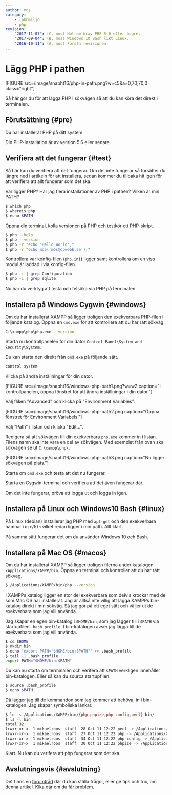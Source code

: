```yaml
---
author: mos
category: 
    - labbmiljo
    - php
revision:
    "2017-11-07": (C, mos) Not om krav PHP 5.6 eller högre.
    "2017-09-04": (B, mos) Windows 10 Bash likt Linux.
    "2016-10-11": (A, mos) Första revisionen.
...
```

Lägg PHP i pathen
==================================

[FIGURE src=/image/snapht16/php-in-path.png?w=c5&a=0,70,70,0 class="right"]

Så här gör du för att lägga PHP i sökvägen så att du kan köra det direkt i terminalen. 

<!--more-->



Förutsättning {#pre}
-------------------------------

Du har installerat PHP på ditt system.

Din PHP-installation är av version 5.6 eller senare.



Verifiera att det fungerar {#test}
-------------------------------

Så här kan du verifiera att det fungerar. Om det inte fungerar så forsätter du längre ned i artikeln för att installera, sedan kommer du tillbaka hit igen för att verifiera att allt fungerar som det ska.

Var ligger PHP? Har jag flera installationer av PHP i pathen? Vilken är min PATH?

```bash
$ which php
$ whereis php
$ echo $PATH
```

Öppna din terminal, kolla versionen på PHP och testkör ett PHP-skript.

```bash
$ php --help
$ php --version
$ php -r "echo 'Hello World';"
$ php -r "echo md5('mos@dbwebb.se');"
```

Kontrollera var konfig-filen (`php.ini`) ligger samt kontrollera om en viss modul är laddad i via konfig-filen.

```bash
$ php -i | grep Configuration
$ php -i | grep sqlite
```

Nu har du verktyg att testa och felsöka via PHP på terminalen.



Installera på Windows Cygwin {#windows}
-------------------------------

Om du har installerat XAMPP så ligger troligen den exekverbara PHP-filen i följande katalog. Öppna en `cmd.exe` för att kontrollera att du har rätt sökväg.

```bash
C:\xampp\php\php.exe --version
```

Starta nu kontrollpanelen för din dator `Control Panel\System and Security\System`.

Du kan starta den direkt från `cmd.exe` på följande sätt.

```bash
control system
```

Klicka på ändra inställningar för din dator.

[FIGURE src=/image/snapht16/windows-php-path1.png?w=w2 caption="I kontrollpanelen, öppna fönstret för att ändra inställningar i din dator."]

Välj fliken "Advanced" och klicka på "Environment Variables".

[FIGURE src=/image/snapht16/windows-php-path2.png caption="Öppna fönstret för Environment Variabels."]

Välj "Path" i listan och klicka "Edit...".

Redigera så att sökvägen till din exekverbara `php.exe` kommer in i listan. Filens namn ska inte vara en del av sökvägen. Med exemplet från ovan ska sökvägen se ut ```C:\xampp\php\```.

[FIGURE src=/image/snapht16/windows-php-path3.png caption="Nu ligger sökvägen på plats."]

Starta om `cmd.exe` och testa att det nu fungerar.

Starta en Cygwin-terminal och verifiera att det även fungerar där.

Om det inte fungerar, pröva att logga ut och logga in igen.



Installera på Linux och Windows10 Bash {#linux}
-------------------------------

På Linux (debian) installerar jag PHP med `apt-get` och den exekverbara hamnar i `usr/bin` vilket redan ligger i min path. Allt klart.

På samma sätt fungerar det om du använder Windows 10 och Bash.



Installera på Mac OS {#macos}
-------------------------------

Om du har installerat XAMPP så ligger troligen filerna under katalogen `/Applications/XAMPP/bin`. Öppna en terminal och kontroller att du har rätt sökväg.

```bash
$ /Applications/XAMPP/bin/php --version
```

I XAMPPs katalog ligger en stor del exekverbara som delvis krockar med de som Mac OS har installerat. Jag är alltså inte villig att lägga XAMPPs bin-katalog direkt i min sökväg. Så jag gör på ett eget sätt och väljer ut de exekverbara som jag vill använda.

Jag skapar en egen bin-katalog i `$HOME/bin`, som jag lägger till i `$PATH` via startupfilen `.bash_profile`. I bin-katalogen avser jag lägga till de exekverbara som jag vill använda.

```bash
$ cd $HOME
$ mkdir bin
$ echo 'export PATH="$HOME/bin:$PATH"' >> .bash_profile
$ tail -1 .bash_profile 
export PATH="$HOME/bin:$PATH"
```

Du kan nu starta om terminalen och verifera att `$PATH` verkligen innehåller bin-katalogen. Eller så kan du sourca startupfilen.

```bash
$ source .bash_profile
$ echo $PATH
```

Då lägger jag till de kommandon som jag kommer att behöva, in i bin-katalogen. Jag skapar symboliska länkar.

```bash
$ ln -s /Applications/XAMPP/bin/{php,phpize,php-config,pecl} bin/
$ ls -l bin
total 32
lrwxr-xr-x  1 mikaelroos  staff  28 Oct 11 12:22 pecl -> /Applications/XAMPP/bin/pecl
lrwxr-xr-x  1 mikaelroos  staff  27 Oct 11 12:22 php -> /Applications/XAMPP/bin/php
lrwxr-xr-x  1 mikaelroos  staff  34 Oct 11 12:22 php-config -> /Applications/XAMPP/bin/php-config
lrwxr-xr-x  1 mikaelroos  staff  30 Oct 11 12:22 phpize -> /Applications/XAMPP/bin/phpize
```

Klart. Nu kan du verifera att php fungerar som det ska.



Avslutningsvis {#avslutning}
------------------------------

Det finns en [forumtråd](t/5775) där du kan ställa frågor, eller ge tips och trix, om denna artikel. Kika där om du får problem.
